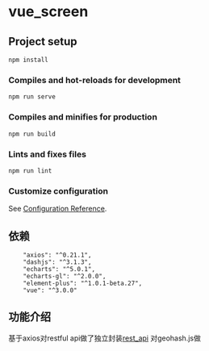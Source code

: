 # vue_screen

## Project setup
```
npm install
```

### Compiles and hot-reloads for development
```
npm run serve
```

### Compiles and minifies for production
```
npm run build
```

### Lints and fixes files
```
npm run lint
```

### Customize configuration
See [Configuration Reference](https://cli.vuejs.org/config/).
## 依赖
```shell
    "axios": "^0.21.1",
    "dashjs": "^3.1.3",
    "echarts": "^5.0.1",
    "echarts-gl": "^2.0.0",
    "element-plus": "^1.0.1-beta.27",
    "vue": "^3.0.0"
```
## 功能介绍
基于axios对restful api做了独立封装[rest_api](https://github.com/mianyansanshengsanshi/vue_screen/blob/master/src/rest_api/README.md)
对geohash.js做
